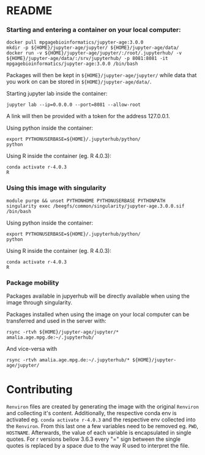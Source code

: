 # README

### Starting and entering a container on your local computer:
```
docker pull mpgagebioinformatics/jupyter-age:3.0.0
mkdir -p ${HOME}/jupyter-age/jupyter/ ${HOME}/jupyter-age/data/
docker run -v ${HOME}/jupyter-age/jupyter/:/root/.jupyterhub/ -v ${HOME}/jupyter-age/data/:/srv/jupyterhub/ -p 8081:8081 -it mpgagebioinformatics/jupyter-age:3.0.0 /bin/bash
```

Packages will then be kept in `${HOME}/jupyter-age/jupyter/` while data that you work on can be stored in `${HOME}/jupyter-age/data/`.

Starting jupyter lab inside the container:
```
jupyter lab --ip=0.0.0.0 --port=8081 --allow-root
```
A link will then be provided with a token for the address 127.0.0.1.

Using python inside the container:
```
export PYTHONUSERBASE=${HOME}/.jupyterhub/python/
python
```

Using R inside the container (eg. R 4.0.3):
```
conda activate r-4.0.3
R
```

### Using this image with singularity

```
module purge && unset PYTHONHOME PYTHONUSERBASE PYTHONPATH
singularity exec /beegfs/common/singularity/jupyter-age.3.0.0.sif /bin/bash
```

Using python inside the container:
```
export PYTHONUSERBASE=${HOME}/.jupyterhub/python/
python
```

Using R inside the container (eg. R 4.0.3):
```
conda activate r-4.0.3
R
```

### Package mobility 

Packages available in jupyerhub will be directly available when using the image through singularity.

Packages installed when using the image on your local computer can be transferred and used in the server with:
```
rsync -rtvh ${HOME}/jupyter-age/jupyter/* amalia.age.mpg.de:~/.jupyterhub/
```

And vice-versa with 
```
rsync -rtvh amalia.age.mpg.de:~/.jupyterhub/* ${HOME}/jupyter-age/jupyter/
```

# Contributing

`Renviron` files are created by generating the image with the original `Renviron` and collecting it's content. 
Additionally, the respective conda env is activated eg. `conda activate r-4.0.3` and the respective env collected into the `Renviron`.
From this last one a few variables need to be removed eg. `PWD`, `HOSTNAME`. 
Afterwards, the value of each variable is encapsulated in single quotes. 
For r versions bellow 3.6.3 every "=" sign between the single quotes is replaced by a space due to the way R used to interpret the file.